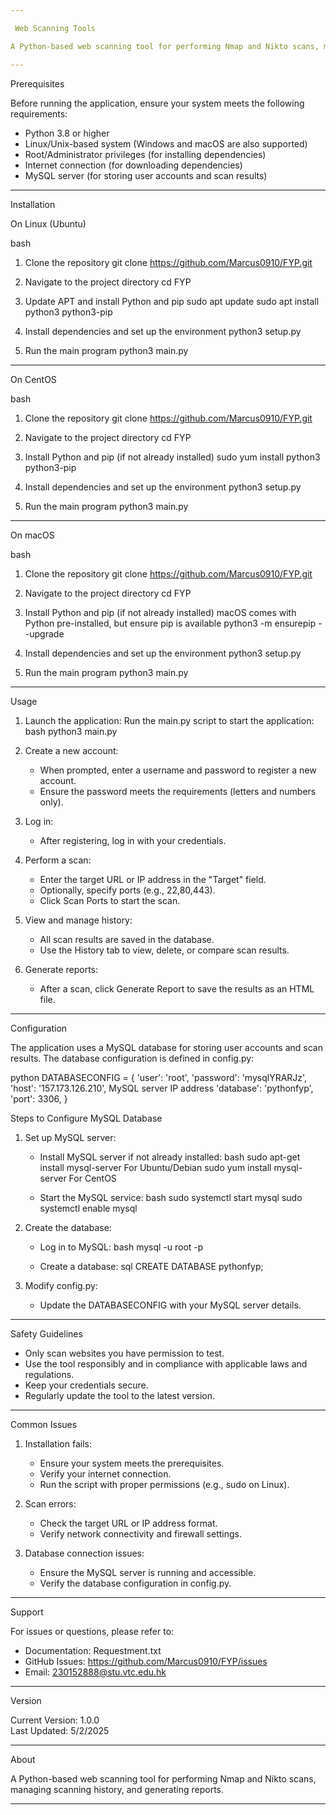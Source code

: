 ```yaml
---

 Web Scanning Tools

A Python-based web scanning tool for performing Nmap and Nikto scans, managing scanning history, and generating reports.

---
```


 Prerequisites

Before running the application, ensure your system meets the following requirements:

- Python 3.8 or higher
- Linux/Unix-based system (Windows and macOS are also supported)
- Root/Administrator privileges (for installing dependencies)
- Internet connection (for downloading dependencies)
- MySQL server (for storing user accounts and scan results)

---

 Installation

 On Linux (Ubuntu)

bash
 1. Clone the repository
git clone https://github.com/Marcus0910/FYP.git

 2. Navigate to the project directory
cd FYP

 3. Update APT and install Python and pip
sudo apt update
sudo apt install python3 python3-pip

 4. Install dependencies and set up the environment
python3 setup.py

 5. Run the main program
python3 main.py


---

 On CentOS

bash
 1. Clone the repository
git clone https://github.com/Marcus0910/FYP.git

 2. Navigate to the project directory
cd FYP

 3. Install Python and pip (if not already installed)
sudo yum install python3 python3-pip

 4. Install dependencies and set up the environment
python3 setup.py

 5. Run the main program
python3 main.py


---

 On macOS

bash
 1. Clone the repository
git clone https://github.com/Marcus0910/FYP.git

 2. Navigate to the project directory
cd FYP

 3. Install Python and pip (if not already installed)
 macOS comes with Python pre-installed, but ensure pip is available
python3 -m ensurepip --upgrade

 4. Install dependencies and set up the environment
python3 setup.py

 5. Run the main program
python3 main.py


---

 Usage

1. Launch the application:
   Run the main.py script to start the application:
   bash
   python3 main.py
   

2. Create a new account:
   - When prompted, enter a username and password to register a new account.
   - Ensure the password meets the requirements (letters and numbers only).

3. Log in:
   - After registering, log in with your credentials.

4. Perform a scan:
   - Enter the target URL or IP address in the "Target" field.
   - Optionally, specify ports (e.g., 22,80,443).
   - Click Scan Ports to start the scan.

5. View and manage history:
   - All scan results are saved in the database.
   - Use the History tab to view, delete, or compare scan results.

6. Generate reports:
   - After a scan, click Generate Report to save the results as an HTML file.

---

 Configuration

The application uses a MySQL database for storing user accounts and scan results. The database configuration is defined in config.py:

python
DATABASECONFIG = {
    'user': 'root',
    'password': 'mysqlYRARJz',
    'host': '157.173.126.210',   MySQL server IP address
    'database': 'pythonfyp',
    'port': 3306,
}


 Steps to Configure MySQL Database

1. Set up MySQL server:
   - Install MySQL server if not already installed:
     bash
     sudo apt-get install mysql-server   For Ubuntu/Debian
     sudo yum install mysql-server       For CentOS
     
   - Start the MySQL service:
     bash
     sudo systemctl start mysql
     sudo systemctl enable mysql
     

2. Create the database:
   - Log in to MySQL:
     bash
     mysql -u root -p
     
   - Create a database:
     sql
     CREATE DATABASE pythonfyp;
     

3. Modify config.py:
   - Update the DATABASECONFIG with your MySQL server details.

---

 Safety Guidelines

- Only scan websites you have permission to test.
- Use the tool responsibly and in compliance with applicable laws and regulations.
- Keep your credentials secure.
- Regularly update the tool to the latest version.

---

 Common Issues

1. Installation fails:
   - Ensure your system meets the prerequisites.
   - Verify your internet connection.
   - Run the script with proper permissions (e.g., sudo on Linux).

2. Scan errors:
   - Check the target URL or IP address format.
   - Verify network connectivity and firewall settings.

3. Database connection issues:
   - Ensure the MySQL server is running and accessible.
   - Verify the database configuration in config.py.

---

 Support

For issues or questions, please refer to:
- Documentation: Requestment.txt
- GitHub Issues: https://github.com/Marcus0910/FYP/issues
- Email: 230152888@stu.vtc.edu.hk

---

 Version

Current Version: 1.0.0  
Last Updated: 5/2/2025

---

 About

A Python-based web scanning tool for performing Nmap and Nikto scans, managing scanning history, and generating reports.

---
